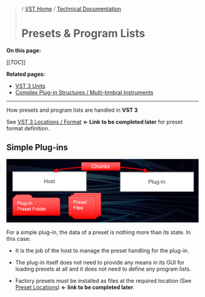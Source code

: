 >/ [VST Home](/Index.md) / [Technical Documentation](../Index.md)
>
># Presets & Program Lists

**On this page:**

[[_TOC_]]

**Related pages:**

- [VST 3 Units](../VST+3+Units/Index.md)
- [Complex Plug-in Structures / Multi-timbral Instruments](../Complex+Structures/Index.md)

---

How presets and program lists are handled in **VST 3**

See [VST 3 Locations / Format](../Locations+Format/Index.md) **<- Link to be completed later** for preset format definition.

## Simple Plug-ins

![tech_doc_17](/resources/tech_doc_17.png)

For a simple plug-in, the data of a preset is nothing more than its state. In this case:


- It is the job of the host to manage the preset handling for the plug-in.

- The plug-in itself does not need to provide any means in its GUI for loading presets at all and it does not need to define any program lists.

- Factory presets must be installed as files at the required location (See [Preset Locations](../Locations+Format/Index.md)) **<- link to be completed later**.